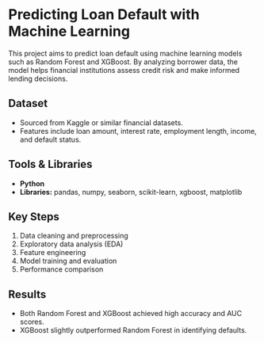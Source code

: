 # Predicting Loan Default with Machine Learning

This project aims to predict loan default using machine learning models such as Random Forest and XGBoost. By analyzing borrower data, the model helps financial institutions assess credit risk and make informed lending decisions.

## Dataset

- Sourced from Kaggle or similar financial datasets.
- Features include loan amount, interest rate, employment length, income, and default status.

## Tools & Libraries

- **Python**
- **Libraries:** pandas, numpy, seaborn, scikit-learn, xgboost, matplotlib

## Key Steps

1. Data cleaning and preprocessing
2. Exploratory data analysis (EDA)
3. Feature engineering
4. Model training and evaluation
5. Performance comparison

## Results

- Both Random Forest and XGBoost achieved high accuracy and AUC scores.
- XGBoost slightly outperformed Random Forest in identifying defaults.

